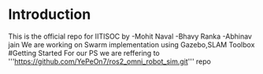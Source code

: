 # Introduction
This is the official repo for IITISOC by 
-Mohit Naval 
-Bhavy Ranka 
-Abhinav jain
We are working on Swarm implementation using Gazebo,SLAM Toolbox
#Getting Started
For our PS we are reffering to '''https://github.com/YePeOn7/ros2_omni_robot_sim.git''' repo
